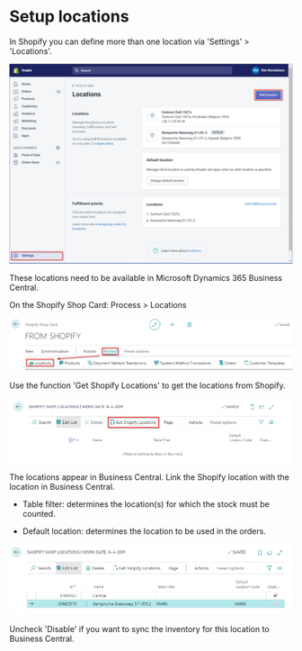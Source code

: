 ﻿---
title: 
description: 
ms.date: 03/21/2022
ms.topic: article
ms.service: dynamics365-business-central
author: edupont04
ms.author: andreipa
manager: 
---

# Setup locations

In Shopify you can define more than one location via 'Settings' &gt; 'Locations'.

![](media/image48.png)

These locations need to be available in Microsoft Dynamics 365 Business Central.

On the Shopify Shop Card: Process &gt; Locations

![](media/image55.png)

Use the function 'Get Shopify Locations' to get the locations from Shopify.

![](media/image35.png)

The locations appear in Business Central. Link the Shopify location with the location in Business Central.

-   Table filter: determines the location(s) for which the stock must be counted.

-   Default location: determines the location to be used in the orders.

![](media/image36.png)

Uncheck 'Disable' if you want to sync the inventory for this location to Business Central.


